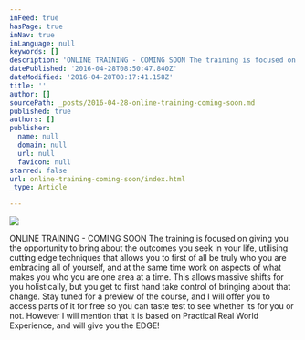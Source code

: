 ```yaml
---
inFeed: true
hasPage: true
inNav: true
inLanguage: null
keywords: []
description: 'ONLINE TRAINING - COMING SOON The training is focused on giving you the opportunity to bring about the outcomes you seek in your life, utilising cutting edge techniques that allows you to first of all be truly who you are embracing all of yourself, and at the same time work on aspects of what makes you who you are one area at a time. This allows massive shifts for you holistically, but you get to first hand take control of bringing about that change. Stay tuned for a preview of the course, and I will offer you to access parts of it for free so you can taste test to see whether its for you or not. However I will mention that it is based on Practical Real World Experience, and will give you the EDGE!'
datePublished: '2016-04-28T08:50:47.840Z'
dateModified: '2016-04-28T08:17:41.158Z'
title: ''
author: []
sourcePath: _posts/2016-04-28-online-training-coming-soon.md
published: true
authors: []
publisher:
  name: null
  domain: null
  url: null
  favicon: null
starred: false
url: online-training-coming-soon/index.html
_type: Article

---
```

![](https://the-grid-user-content.s3-us-west-2.amazonaws.com/90ab99f8-5671-4435-97d2-57ea0c48e4dc.jpg)

ONLINE TRAINING - COMING SOON The training is focused on giving you the opportunity to bring about the outcomes you seek in your life, utilising cutting edge techniques that allows you to first of all be truly who you are embracing all of yourself, and at the same time work on aspects of what makes you who you are one area at a time. This allows massive shifts for you holistically, but you get to first hand take control of bringing about that change. Stay tuned for a preview of the course, and I will offer you to access parts of it for free so you can taste test to see whether its for you or not. However I will mention that it is based on Practical Real World Experience, and will give you the EDGE!